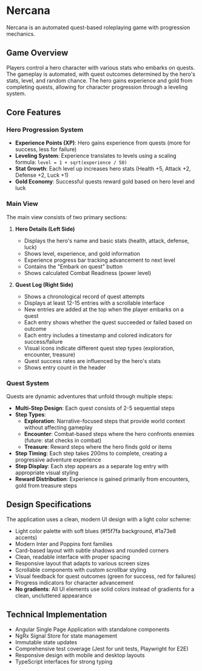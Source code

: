 # Nercana

Nercana is an automated quest-based roleplaying game with progression mechanics.

## Game Overview

Players control a hero character with various stats who embarks on quests. The gameplay is automated, with quest outcomes determined by the hero's stats, level, and random chance. The hero gains experience and gold from completing quests, allowing for character progression through a leveling system.

## Core Features

### Hero Progression System

- **Experience Points (XP)**: Hero gains experience from quests (more for success, less for failure)
- **Leveling System**: Experience translates to levels using a scaling formula: `level = 1 + sqrt(experience / 50)`
- **Stat Growth**: Each level up increases hero stats (Health +5, Attack +2, Defense +2, Luck +1)
- **Gold Economy**: Successful quests reward gold based on hero level and luck

### Main View

The main view consists of two primary sections:

1. **Hero Details (Left Side)**
   - Displays the hero's name and basic stats (health, attack, defense, luck)
   - Shows level, experience, and gold information
   - Experience progress bar tracking advancement to next level
   - Contains the "Embark on quest" button
   - Shows calculated Combat Readiness (power level)

2. **Quest Log (Right Side)**
   - Shows a chronological record of quest attempts
   - Displays at least 12-15 entries with a scrollable interface
   - New entries are added at the top when the player embarks on a quest
   - Each entry shows whether the quest succeeded or failed based on outcome
   - Each entry includes a timestamp and colored indicators for success/failure
   - Visual icons indicate different quest step types (exploration, encounter, treasure)
   - Quest success rates are influenced by the hero's stats
   - Shows entry count in the header

### Quest System

Quests are dynamic adventures that unfold through multiple steps:

- **Multi-Step Design**: Each quest consists of 2-5 sequential steps
- **Step Types**:
  - **Exploration**: Narrative-focused steps that provide world context without affecting gameplay
  - **Encounter**: Combat-based steps where the hero confronts enemies (future: stat checks in combat)
  - **Treasure**: Reward steps where the hero finds gold or items
- **Step Timing**: Each step takes 200ms to complete, creating a progressive adventure experience
- **Step Display**: Each step appears as a separate log entry with appropriate visual styling
- **Reward Distribution**: Experience is gained primarily from encounters, gold from treasure steps

## Design Specifications

The application uses a clean, modern UI design with a light color scheme:

- Light color palette with soft blues (#f5f7fa background, #1a73e8 accents)
- Modern Inter and Poppins font families
- Card-based layout with subtle shadows and rounded corners
- Clean, readable interface with proper spacing
- Responsive layout that adapts to various screen sizes
- Scrollable components with custom scrollbar styling
- Visual feedback for quest outcomes (green for success, red for failures)
- Progress indicators for character advancement
- **No gradients**: All UI elements use solid colors instead of gradients for a clean, uncluttered appearance

## Technical Implementation

- Angular Single Page Application with standalone components
- NgRx Signal Store for state management
- Immutable state updates
- Comprehensive test coverage (Jest for unit tests, Playwright for E2E)
- Responsive design with mobile and desktop layouts
- TypeScript interfaces for strong typing
